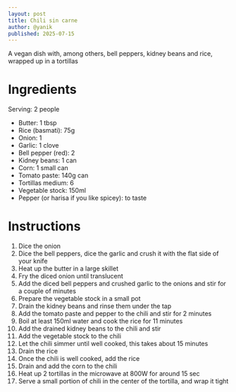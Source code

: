 ```yaml
---
layout: post
title: Chili sin carne
author: @yanik
published: 2025-07-15
---
```

A vegan dish with, among others, bell peppers, kidney beans and rice, wrapped up in a tortillas

<!--more-->

# Ingredients
Serving: 2 people

- Butter: 1 tbsp
- Rice (basmati): 75g
- Onion: 1
- Garlic: 1 clove
- Bell pepper (red): 2
- Kidney beans: 1 can
- Corn: 1 small can
- Tomato paste: 140g can
- Tortillas medium: 6
- Vegetable stock: 150ml
- Pepper (or harisa if you like spicey): to taste

# Instructions
1. Dice the onion
2. Dice the bell peppers, dice the garlic and crush it with the flat side of your knife
3. Heat up the butter in a large skillet
4. Fry the diced onion until translucent
5. Add the diced bell peppers and crushed garlic to the onions and stir for a couple of minutes
6. Prepare the vegetable stock in a small pot
7. Drain the kidney beans and rinse them under the tap
8. Add the tomato paste and pepper to the chili and stir for 2 minutes
9. Boil at least 150ml water and cook the rice for 11 minutes
10. Add the drained kidney beans to the chili and stir
11. Add the vegetable stock to the chili
12. Let the chili simmer until well cooked, this takes about 15 minutes
13. Drain the rice
14. Once the chili is well cooked, add the rice
15. Drain and add the corn to the chili
16. Heat up 2 tortillas in the microwave at 800W for around 15 sec
17. Serve a small portion of chili in the center of the tortilla, and wrap it tight

